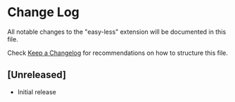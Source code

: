 # Change Log

All notable changes to the "easy-less" extension will be documented in this file.

Check [Keep a Changelog](http://keepachangelog.com/) for recommendations on how to structure this file.

## [Unreleased]

- Initial release